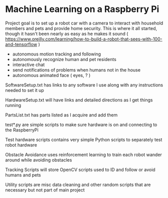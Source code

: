 # Machine Learning on a Raspberry Pi

Project goal is to set up a robot car with a camera to interact with household members and pets and provide home security. This is where it all started, though it hasn't been nearly as easy as he makes it sound ( https://www.oreilly.com/learning/how-to-build-a-robot-that-sees-with-100-and-tensorflow )

- autonomous motion tracking and following
- autonomously recognize human and pet residents
- interactive chat
- send notifications of problems when humans not in the house
- autonomous animated face ( eyes, ? ) 


SoftwareSetup.txt has links to any software I use along with any instructions needed to set it up

HardwareSetup.txt will have links and detailed directions as I get things running

PartsList.txt has parts listed as I acquire and add them

test*.py are simple scripts to make sure hardware is on and connecting to the RaspberryPi

Test hardware scripts contains very simple Python scripts to separately test robot hardware

Obstacle Avoidance uses reinforcement learning to train each robot wander around while avoiding obstacles

Tracking Scripts will store OpenCV scripts used to ID and follow or avoid humans and pets

Utility scripts are misc data cleaning and other random scripts that are necessary but not part of main project


